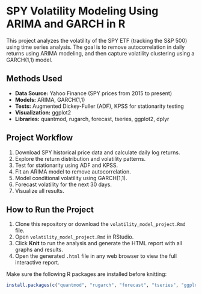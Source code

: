 # SPY Volatility Modeling Using ARIMA and GARCH in R

This project analyzes the volatility of the SPY ETF (tracking the S&P 500) using time series analysis. The goal is to remove autocorrelation in daily returns using ARIMA modeling, and then capture volatility clustering using a GARCH(1,1) model.

## Methods Used

- **Data Source:** Yahoo Finance (SPY prices from 2015 to present)
- **Models:** ARIMA, GARCH(1,1)
- **Tests:** Augmented Dickey-Fuller (ADF), KPSS for stationarity testing
- **Visualization:** ggplot2
- **Libraries:** quantmod, rugarch, forecast, tseries, ggplot2, dplyr

## Project Workflow

1. Download SPY historical price data and calculate daily log returns.
2. Explore the return distribution and volatility patterns.
3. Test for stationarity using ADF and KPSS.
4. Fit an ARIMA model to remove autocorrelation.
5. Model conditional volatility using GARCH(1,1).
6. Forecast volatility for the next 30 days.
7. Visualize all results.

## How to Run the Project

1. Clone this repository or download the `volatility_model_project.Rmd` file.  
2. Open `volatility_model_project.Rmd` in RStudio.  
3. Click **Knit** to run the analysis and generate the HTML report with all graphs and results.  
4. Open the generated `.html` file in any web browser to view the full interactive report.

Make sure the following R packages are installed before knitting:

```r
install.packages(c("quantmod", "rugarch", "forecast", "tseries", "ggplot2", "dplyr"))

